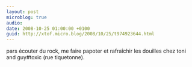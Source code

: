 ```yaml
---
layout: post
microblog: true
audio: 
date: 2008-10-25 01:00:00 +0100
guid: http://xtof.micro.blog/2008/10/25/t974923644.html
---
```

pars écouter du rock, me faire papoter et rafraîchir les douilles chez toni and guy#toxic (rue tiquetonne).

